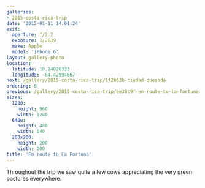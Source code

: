 ```yaml
---
galleries:
- 2015-costa-rica-trip
date: '2015-01-11 14:01:24'
exif:
  aperture: f/2.2
  exposure: 1/2639
  make: Apple
  model: 'iPhone 6'
layout: gallery-photo
location:
  latitude: 10.24826333
  longitude: -84.42994667
next: /gallery/2015-costa-rica-trip/1f2b63b-ciudad-quesada
ordering: 6
previous: /gallery/2015-costa-rica-trip/ee30c9f-en-route-to-la-fortuna
sizes:
  1280:
    height: 960
    width: 1280
  640w:
    height: 480
    width: 640
  200x200:
    height: 200
    width: 200
title: 'En route to La Fortuna'
---
```


Throughout the trip we saw quite a few cows appreciating the very green pastures everywhere.
